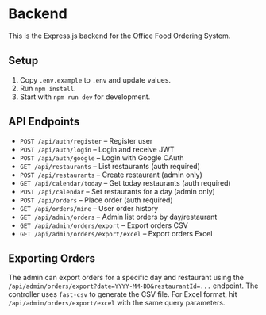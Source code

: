 # Backend

This is the Express.js backend for the Office Food Ordering System.

## Setup

1. Copy `.env.example` to `.env` and update values.
2. Run `npm install`.
3. Start with `npm run dev` for development.

## API Endpoints

- `POST /api/auth/register` – Register user
- `POST /api/auth/login` – Login and receive JWT
- `POST /api/auth/google` – Login with Google OAuth
- `GET /api/restaurants` – List restaurants (auth required)
- `POST /api/restaurants` – Create restaurant (admin only)
- `GET /api/calendar/today` – Get today restaurants (auth required)
- `POST /api/calendar` – Set restaurants for a day (admin only)
- `POST /api/orders` – Place order (auth required)
- `GET /api/orders/mine` – User order history
- `GET /api/admin/orders` – Admin list orders by day/restaurant
- `GET /api/admin/orders/export` – Export orders CSV
- `GET /api/admin/orders/export/excel` – Export orders Excel

## Exporting Orders

The admin can export orders for a specific day and restaurant using the `/api/admin/orders/export?date=YYYY-MM-DD&restaurantId=...` endpoint. The controller uses `fast-csv` to generate the CSV file.
For Excel format, hit `/api/admin/orders/export/excel` with the same query parameters.
